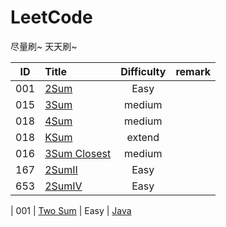 # LeetCode

尽量刷~ 天天刷~

| ID   | Title                                    | Difficulty |                 remark                   |   
| ---- | :--------------------------------------- | :--------: | :--------------------------------------: | 
| 001  | [2Sum](/problems/001-2Sum.md)            |    Easy    | 
| 015  | [3Sum](/problems/015-3Sum.md)            |    medium  | 
| 018  | [4Sum](/problems/018-4Sum.md)            |    medium  | 
| 018  | [KSum](/problems/018-KSum_extend.md)     |    extend  | 
| 016  | [3Sum Closest](/problems/016-3SumClosest.md)                  |    medium  | 
| 167  | [2SumII](/problems/167-2SumArray.md)      |    Easy    | 
| 653  | [2SumIV](/problems/653-2SumBST.md)        |    Easy    | 

| 001  | [Two Sum](https://leetcode.com/problems/two-sum/) |    Easy    | [Java](https://github.com/) 

